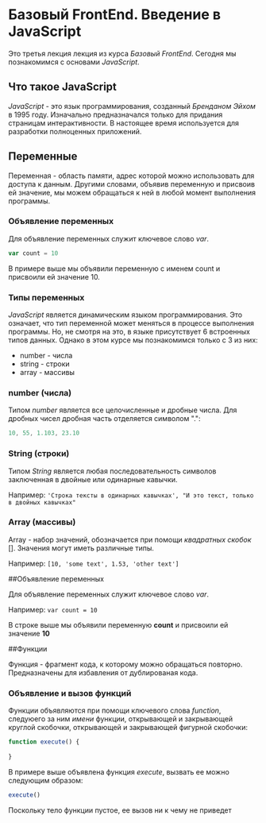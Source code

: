 # Базовый FrontEnd. Введение в JavaScript

Это третья лекция лекция из курса _Базовый FrontEnd_. Сегодня мы познакомимся
с основами _JavaScript_.

## Что такое JavaScript

_JavaScript_ - это язык программирования, созданный _Бренданом Эйхом_ в 1995 году.
Изначально предназначался только для придания страницам интерактивности. В настоящее время 
используется для разработки полноценных приложений.

## Переменные

Переменная - область памяти, адрес которой можно использовать для доступа к данным.
Другими словами, объявив переменную и присвоив ей значение, мы можем обращаться к ней
в любой момент выполнения программы.

### Объявление переменных

Для объявление переменных служит ключевое слово _var_.

```javascript
var count = 10
```

В примере выше мы объявили переменную с именем count и присвоили ей значение 10.

### Типы переменных

_JavaScript_ является динамическим языком программирования. Это означает, что тип переменной может меняться в процессе
выполнения программы. Но, не смотря на это, в языке присутствует 6 встроенных типов данных. Однако в этом курсе мы
познакомимся только с 3 из них:

* number - числа
* string - строки
* array - массивы

### number (числа)

Типом _number_ является все целочисленные и дробные числа. Для дробных чисел дробная часть отделяется символом ".":

```javascript
10, 55, 1.103, 23.10
```

### String (строки)

Типом _String_ является любая последовательность символов заключенная в двойные или одинарные кавычки.

Например: `'Строка тексты в одинарных кавычках', "И это текст, только в двойных кавычках"`

### Array (массивы)

Array - набор значений, обозначается при помощи _квадратных скобок_ []. Значения могут иметь различные типы.

Например: `[10, 'some text', 1.53, 'other text']`

##Объявление переменных

Для объявление переменных служит ключевое слово _var_.  

Например: `var count = 10`

В строке выше мы объявили переменную **count** и присвоили ей значение **10**

##Функции

Функция - фрагмент кода, к которому можно обращаться повторно. Предназначены для избавления от дублированая кода.

### Объявление и вызов функций

Функции объявляются при помощи ключевого слова _function_, следуюего за ним _имени_ функции, 
    открывающей и закрывающей круглой скобочки, открывающей и закрывающей фигурной скобочки:

```javascript
function execute() {
    
}
```

В примере выше объявлена функция _execute_, вызвать ее можно следующим образом:

```javascript
execute()
```

Поскольку тело функции пустое, ее вызов ни к чему не приведет